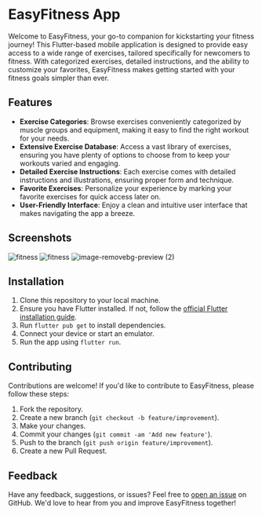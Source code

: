 # EasyFitness App

Welcome to EasyFitness, your go-to companion for kickstarting your fitness journey! This Flutter-based mobile application is designed to provide easy access to a wide range of exercises, tailored specifically for newcomers to fitness. With categorized exercises, detailed instructions, and the ability to customize your favorites, EasyFitness makes getting started with your fitness goals simpler than ever.

## Features

- **Exercise Categories**: Browse exercises conveniently categorized by muscle groups and equipment, making it easy to find the right workout for your needs.
- **Extensive Exercise Database**: Access a vast library of exercises, ensuring you have plenty of options to choose from to keep your workouts varied and engaging.
- **Detailed Exercise Instructions**: Each exercise comes with detailed instructions and illustrations, ensuring proper form and technique.
- **Favorite Exercises**: Personalize your experience by marking your favorite exercises for quick access later on.
- **User-Friendly Interface**: Enjoy a clean and intuitive user interface that makes navigating the app a breeze.

## Screenshots

![fitness](https://github.com/Abdessamadbda/Easy_Fitness/assets/117985369/ebfc9756-5b7b-4f13-9714-eff6aa85803a)       ![fitness](https://github.com/Abdessamadbda/Easy_Fitness/assets/117985369/e65c6e63-cba6-4298-86f6-584c3b3659bb)      ![image-removebg-preview (2)](https://github.com/Abdessamadbda/Easy_Fitness/assets/117985369/28963954-dd3d-45e0-9169-0e94a836f0d5)


## Installation

1. Clone this repository to your local machine.
2. Ensure you have Flutter installed. If not, follow the [official Flutter installation guide](https://flutter.dev/docs/get-started/install).
3. Run `flutter pub get` to install dependencies.
4. Connect your device or start an emulator.
5. Run the app using `flutter run`.

## Contributing

Contributions are welcome! If you'd like to contribute to EasyFitness, please follow these steps:

1. Fork the repository.
2. Create a new branch (`git checkout -b feature/improvement`).
3. Make your changes.
4. Commit your changes (`git commit -am 'Add new feature'`).
5. Push to the branch (`git push origin feature/improvement`).
6. Create a new Pull Request.

## Feedback

Have any feedback, suggestions, or issues? Feel free to [open an issue](https://github.com/yourusername/easyfitness/issues) on GitHub. We'd love to hear from you and improve EasyFitness together!


